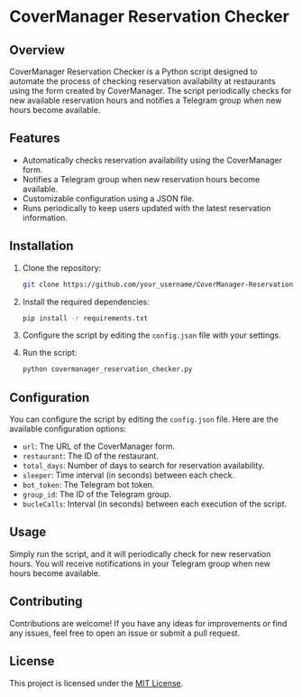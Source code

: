 # CoverManager Reservation Checker

## Overview

CoverManager Reservation Checker is a Python script designed to automate the process of checking reservation availability at restaurants using the form created by CoverManager. The script periodically checks for new available reservation hours and notifies a Telegram group when new hours become available.

## Features

- Automatically checks reservation availability using the CoverManager form.
- Notifies a Telegram group when new reservation hours become available.
- Customizable configuration using a JSON file.
- Runs periodically to keep users updated with the latest reservation information.

## Installation

1. Clone the repository:

   ```bash
   git clone https://github.com/your_username/CoverManager-Reservation-Checker.git
   ```

2. Install the required dependencies:

   ```bash
   pip install -r requirements.txt
   ```

3. Configure the script by editing the `config.json` file with your settings.

4. Run the script:

   ```bash
   python covermanager_reservation_checker.py
   ```

## Configuration

You can configure the script by editing the `config.json` file. Here are the available configuration options:

- `url`: The URL of the CoverManager form.
- `restaurant`: The ID of the restaurant.
- `total_days`: Number of days to search for reservation availability.
- `sleeper`: Time interval (in seconds) between each check.
- `bot_token`: The Telegram bot token.
- `group_id`: The ID of the Telegram group.
- `bucleCalls`: Interval (in seconds) between each execution of the script.

## Usage

Simply run the script, and it will periodically check for new reservation hours. You will receive notifications in your Telegram group when new hours become available.

## Contributing

Contributions are welcome! If you have any ideas for improvements or find any issues, feel free to open an issue or submit a pull request.

## License

This project is licensed under the [MIT License](LICENSE).
